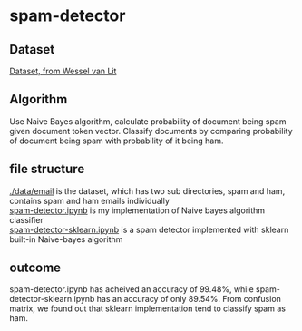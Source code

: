 # spam-detector
## Dataset
[Dataset, from Wessel van Lit](https://www.kaggle.com/veleon/ham-and-spam-dataset)
## Algorithm
Use Naive Bayes algorithm, calculate probability of document being spam given document token vector. Classify documents by comparing probability of document being spam with probability of it being ham.
## file structure
[./data/email](https://github.com/Simonliuwaterloo/spam-detector/tree/master/data/email) is the dataset, which has two sub directories, spam and ham, contains spam and ham emails individually  
[spam-detector.ipynb](https://github.com/Simonliuwaterloo/spam-detector/blob/master/spam-detector.ipynb) is my implementation of Naive bayes algorithm classifier  
[spam-detector-sklearn.ipynb](https://github.com/Simonliuwaterloo/spam-detector/blob/master/spam-detector-sklearn.ipynb) is a spam detector implemented with sklearn built-in Naive-bayes algorithm
## outcome
spam-detector.ipynb has acheived an accuracy of 99.48%, while spam-detector-sklearn.ipynb has an accuracy of only 89.54%. From confusion matrix, we found out that sklearn implementation tend to classify spam as ham.
